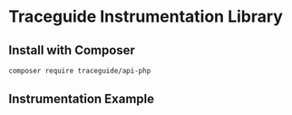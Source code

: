 # Traceguide Instrumentation Library

## Install with Composer

```bash
composer require traceguide/api-php
```

## Instrumentation Example




